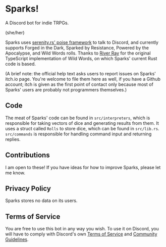 # Sparks!

A Discord bot for indie TRPGs.

(she/her)

Sparks uses [serenity.rs' poise framework](https://github.com/serenity-rs/poise) to talk to Discord, and currently supports Forged in the Dark, Sparked by Resistance, Powered by the Apocalypse, and Wild Words rolls. Thanks to [River Ray](https://riverray.itch.io) for the original TypeScript implementation of Wild Words, on which Sparks' current Rust code is based.

(A brief note: the official help text asks users to report issues on Sparks' itch.io page. You're welcome to file them here as well, if you have a Github account; itch is given as the first point of contact only because most of Sparks' users are probably not programmers themselves.)

## Code

The meat of Sparks' code can be found in `src/interpreters`, which is responsible for taking vectors of dice and generating results from them. It uses a struct called `Rolls` to store dice, which can be found in `src/lib.rs`. `src/commands` is responsible for handling command input and returning replies.

## Contributions

I am open to these! If you have ideas for how to improve Sparks, please let me know.

## Privacy Policy

Sparks stores no data on its users.

## Terms of Service

You are free to use this bot in any way you wish. To use it on Discord, you will have to comply with Discord's own [Terms of Service](https://discord.com/terms) and [Community Guidelines](https://discord.com/guidelines).
